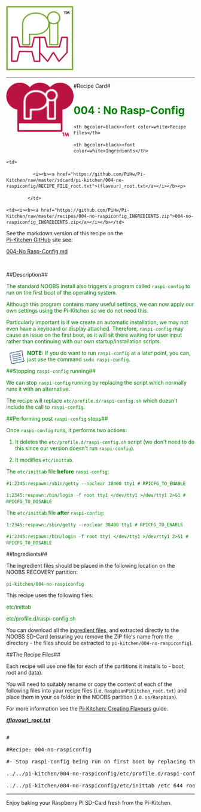 <!-- How to use comments in these files -->

<!-- ---------------------------------- -->

<!--Comments have been put in this file so that they can be automatically generated.



[How to customise the Markdown documents](CustomMarkdown.md)-->



























<img src="https://raw.githubusercontent.com/PiHw/Pi-Kitchen/master/markdown_source/markdown/img/pihwlogotm.png" width=180 />

<hr>



<img style="float:left" src="https://raw.githubusercontent.com/PiHw/Pi-Kitchen/master/markdown_source/markdown/img/PiKitchenRecipe.png" width=180 />

#Recipe Card#



<font color = GREEN>

<h1>004 : No Rasp-Config</h1>

</font>



<table style="width:35%" align="right" >

  <tr>

    <th bgcolor=black><font color=white>Recipe Files</th>

    <th bgcolor=black><font color=white>Ingredients</th>

  </tr>

  <tr>

    <td>

              <i><b><a href="https://github.com/PiHw/Pi-Kitchen/raw/master/sdcard/pi-kitchen/004-no-raspiconfig/RECIPE_FILE_root.txt">(flavour)_root.txt</a></i></b><p>

            </td>		

    <td><i><b><a href="https://github.com/PiHw/Pi-Kitchen/raw/master/recipes/004-no-raspiconfig_INGREDIENTS.zip">004-no-raspiconfig_INGREDIENTS.zip</a></i></b></td>

  </tr>

</table>





See the markdown version of this recipe on the <a href="https://github.com/PiHw/Pi-Kitchen">Pi-Kitchen GitHub</a> site see:

<a href="https://github.com/PiHw/Pi-Kitchen/blob/master/recipes/004-no-raspiconfig_RECIPE_CARD.md">004-No Rasp-Config.md</a>



<br>





##Description##

<font color = GREEN>

The standard NOOBS install also triggers a program called `raspi-config` to run on the first boot of the operating system.



Although this program contains many useful settings, we can now apply our own settings using the Pi-Kitchen so we do not need this.  



Particularly important is if we create an automatic installation, we may not even have a keyboard or display attached.  Therefore, `raspi-config` may cause an issue on the first boot, as it will sit there waiting for user input rather than continuing with our own startup/installation scripts.



<img style="float:left" src="https://raw.githubusercontent.com/PiHw/Pi-Kitchen/master/markdown_source/markdown/img/note.png" height=40/>

<b>NOTE:</b> If you do want to run `raspi-config` at a later point, you can, just use the command `sudo raspi-config`.



##Stopping `raspi-config` running##

We can stop `raspi-config` running by replacing the script which normally runs it with an alternative.



The recipe will replace `etc/profile.d/raspi-config.sh` which doesn't include the call to `raspi-config`.



##Performing post `raspi-config` steps##

Once `raspi-config` runs, it performs two actions:



1. It deletes the `etc/profile.d/raspi-config.sh` script (we don't need to do this since our version doesn't run `raspi-config`).

2. It modifies `etc/inittab`.



The `etc/inittab` file **before** `raspi-config`:

`#1:2345:respawn:/sbin/getty --noclear 38400 tty1 # RPICFG_TO_ENABLE`

`1:2345:respawn:/bin/login -f root tty1 </dev/tty1 >/dev/tty1 2>&1 # RPICFG_TO_DISABLE`



The `etc/inittab` file **after** `raspi-config`:

`1:2345:respawn:/sbin/getty --noclear 38400 tty1 # RPICFG_TO_ENABLE`

`#1:2345:respawn:/bin/login -f root tty1 </dev/tty1 >/dev/tty1 2>&1 # RPICFG_TO_DISABLE`



</font>





##Ingredients##

The ingredient files should be placed in the following location on the NOOBS RECOVERY partition:<p>



<font color = GREEN>

<code>pi-kitchen/004-no-raspiconfig</code><p>

</font>



This recipe uses the following files:<p>

<font color = GREEN>

etc/inittab<p> etc/profile.d/raspi-config.sh<p><p>

</font>





You can download all the <a href="https://github.com/PiHw/Pi-Kitchen/raw/master/recipes/004-no-raspiconfig_INGREDIENTS.zip">ingredient files</a>, and extracted directly to the NOOBS SD-Card (ensuring you remove the ZIP file's name from the directory - the files should be extracted to <code>pi-kitchen/004-no-raspiconfig</code>).<p>



##The Recipe Files##

Each recipe will use one file for each of the partitions it installs to - boot, root and data).<p>





You will need to suitably rename or copy the content of each of the following files into your recipe files (i.e. <code>RaspbianPiKitchen_root.txt</code>) and place them in your os folder in the NOOBS partition (i.e. <code>os/Raspbian</code>).<p>



For more information see the <a href="http://pihw.wordpress.com/guides/pi-kitchen/creatingflavours">Pi-Kitchen: Creating Flavours</a> guide.<p>





<i><b><a href="https://github.com/PiHw/Pi-Kitchen/raw/master/sdcard/pi-kitchen/004-no-raspiconfig/RECIPE_FILE_root.txt">(flavour)_root.txt</a></i></b>

<pre>

#

#Recipe: 004-no-raspiconfig

#- Stop raspi-config being run on first boot by replacing the defaults file

../../pi-kitchen/004-no-raspiconfig/etc/profile.d/raspi-config.sh /etc/profile.d # root root

../../pi-kitchen/004-no-raspiconfig/etc/inittab /etc 644 root root</pre>







<hr>



Enjoy baking your Raspberry Pi SD-Card fresh from the Pi-Kitchen.<p>



<!--========================END FILE================-->

